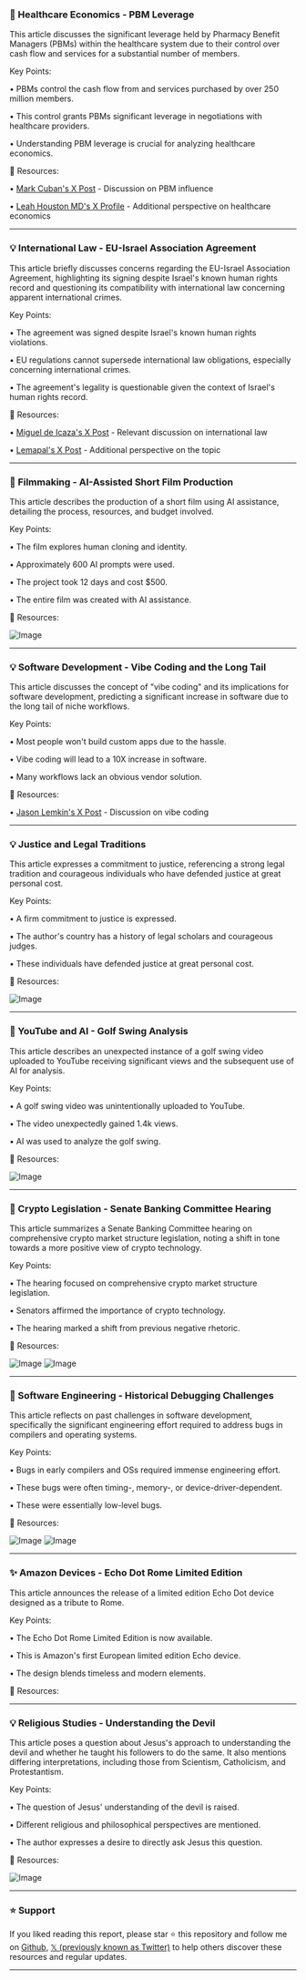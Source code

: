 ### 🤖 Healthcare Economics - PBM Leverage

This article discusses the significant leverage held by Pharmacy Benefit Managers (PBMs) within the healthcare system due to their control over cash flow and services for a substantial number of members.

Key Points:

• PBMs control the cash flow from and services purchased by over 250 million members.


• This control grants PBMs significant leverage in negotiations with healthcare providers.


• Understanding PBM leverage is crucial for analyzing healthcare economics.


🔗 Resources:

• [Mark Cuban's X Post](https://x.com/mcuban/status/1942359069957718122) - Discussion on PBM influence


• [Leah Houston MD's X Profile](https://x.com/LeahHoustonMD) - Additional perspective on healthcare economics


---
### 💡 International Law - EU-Israel Association Agreement

This article briefly discusses concerns regarding the EU-Israel Association Agreement, highlighting its signing despite Israel's known human rights record and questioning its compatibility with international law concerning apparent international crimes.

Key Points:

• The agreement was signed despite Israel's known human rights violations.


• EU regulations cannot supersede international law obligations, especially concerning international crimes.


• The agreement's legality is questionable given the context of Israel's human rights record.



🔗 Resources:

• [Miguel de Icaza's X Post](https://x.com/FranceskAlbs/status/1943099235945320706) - Relevant discussion on international law


• [Lemapal's X Post](https://x.com/Lemapal/status/1942901009820381652) - Additional perspective on the topic


---
### 🚀 Filmmaking - AI-Assisted Short Film Production

This article describes the production of a short film using AI assistance, detailing the process, resources, and budget involved.

Key Points:

•  The film explores human cloning and identity.


• Approximately 600 AI prompts were used.


• The project took 12 days and cost $500.


• The entire film was created with AI assistance.


🔗 Resources:

![Image](https://pbs.twimg.com/amplify_video_thumb/1943030302915596290/img/Jgqsw7eOnzzp_9zB.jpg)

---
### 💡 Software Development - Vibe Coding and the Long Tail

This article discusses the concept of "vibe coding" and its implications for software development, predicting a significant increase in software due to the long tail of niche workflows.

Key Points:

• Most people won't build custom apps due to the hassle.


•  Vibe coding will lead to a 10X increase in software.


•  Many workflows lack an obvious vendor solution.



🔗 Resources:

• [Jason Lemkin's X Post](https://x.com/levie/status/1943127238632772050) - Discussion on vibe coding


---
### 💡 Justice and Legal Traditions

This article expresses a commitment to justice, referencing a strong legal tradition and courageous individuals who have defended justice at great personal cost.


Key Points:

•  A firm commitment to justice is expressed.


•  The author's country has a history of legal scholars and courageous judges.


•  These individuals have defended justice at great personal cost.



🔗 Resources:

![Image](https://pbs.twimg.com/media/GvZ-cuZXQAAtQQY?format=jpg&name=small)


---
### 🚀  YouTube and AI - Golf Swing Analysis

This article describes an unexpected instance of a golf swing video uploaded to YouTube receiving significant views and the subsequent use of AI for analysis.

Key Points:

• A golf swing video was unintentionally uploaded to YouTube.


• The video unexpectedly gained 1.4k views.


• AI was used to analyze the golf swing.



🔗 Resources:

![Image](https://pbs.twimg.com/media/Gvc_POfakAAY8qY?format=jpg&name=900x900)


---
### 🤖 Crypto Legislation - Senate Banking Committee Hearing

This article summarizes a Senate Banking Committee hearing on comprehensive crypto market structure legislation, noting a shift in tone towards a more positive view of crypto technology.

Key Points:

•  The hearing focused on comprehensive crypto market structure legislation.


•  Senators affirmed the importance of crypto technology.


•  The hearing marked a shift from previous negative rhetoric.


🔗 Resources:

![Image](https://pbs.twimg.com/media/GvcatJvakAAs2XZ?format=jpg&name=small)
![Image](https://pbs.twimg.com/media/GvcauYqXUAA5RyH?format=jpg&name=small)


---
### 🤖 Software Engineering - Historical Debugging Challenges

This article reflects on past challenges in software development, specifically the significant engineering effort required to address bugs in compilers and operating systems.

Key Points:

• Bugs in early compilers and OSs required immense engineering effort.


• These bugs were often timing-, memory-, or device-driver-dependent.


• These were essentially low-level bugs.


🔗 Resources:

![Image](https://pbs.twimg.com/media/GvcZe8jXgAASZCn?format=jpg&name=medium)
![Image](https://pbs.twimg.com/media/GvcajVQWYAELSTU?format=png&name=small)


---
### ✨ Amazon Devices - Echo Dot Rome Limited Edition

This article announces the release of a limited edition Echo Dot device designed as a tribute to Rome.

Key Points:

• The Echo Dot Rome Limited Edition is now available.


• This is Amazon's first European limited edition Echo device.


• The design blends timeless and modern elements.


🔗 Resources:

---
### 💡 Religious Studies - Understanding the Devil

This article poses a question about Jesus's approach to understanding the devil and whether he taught his followers to do the same.  It also mentions differing interpretations, including those from Scientism, Catholicism, and Protestantism.


Key Points:

• The question of Jesus' understanding of the devil is raised.


•  Different religious and philosophical perspectives are mentioned.


• The author expresses a desire to directly ask Jesus this question.


🔗 Resources:

![Image](https://pbs.twimg.com/media/Gvb-g29WIAAhj0B?format=jpg&name=medium)


---

### ⭐️ Support

If you liked reading this report, please star ⭐️ this repository and follow me on [Github](https://github.com/Drix10), [𝕏 (previously known as Twitter)](https://x.com/DRIX_10_) to help others discover these resources and regular updates.

---